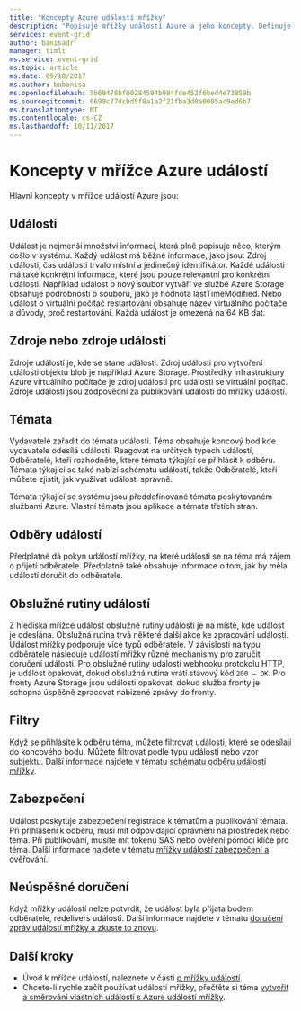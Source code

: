 ```yaml
---
title: "Koncepty Azure událostí mřížky"
description: "Popisuje mřížky událostí Azure a jeho koncepty. Definuje několik klíčových součástí událostí mřížky."
services: event-grid
author: banisadr
manager: timlt
ms.service: event-grid
ms.topic: article
ms.date: 09/18/2017
ms.author: babanisa
ms.openlocfilehash: 5b69478bf00284594b984fde452f6bed4e73859b
ms.sourcegitcommit: 6699c77dcbd5f8a1a2f21fba3d0a0005ac9ed6b7
ms.translationtype: MT
ms.contentlocale: cs-CZ
ms.lasthandoff: 10/11/2017
---
```

# <a name="concepts-in-azure-event-grid"></a>Koncepty v mřížce Azure událostí

Hlavní koncepty v mřížce událostí Azure jsou:

## <a name="events"></a>Události

Událost je nejmenší množství informací, která plně popisuje něco, kterým došlo v systému.  Každý událost má běžné informace, jako jsou: Zdroj události, čas události trvalo místní a jedinečný identifikátor.  Každé události má také konkrétní informace, které jsou pouze relevantní pro konkrétní události. Například událost o nový soubor vytváří ve službě Azure Storage obsahuje podrobnosti o souboru, jako je hodnota lastTimeModified. Nebo událost o virtuální počítač restartování obsahuje název virtuálního počítače a důvody, proč restartování. Každá událost je omezená na 64 KB dat.

## <a name="event-sourcespublishers"></a>Zdroje nebo zdroje událostí

Zdroje událostí je, kde se stane události. Zdroj události pro vytvoření události objektu blob je například Azure Storage. Prostředky infrastruktury Azure virtuálního počítače je zdroj události pro události se virtuální počítač. Zdroje událostí jsou zodpovědní za publikování událostí do mřížky událostí.

## <a name="topics"></a>Témata

Vydavatelé zařadit do témata události. Téma obsahuje koncový bod kde vydavatele odesílá události. Reagovat na určitých typech událostí, Odběratelé, kteří rozhodněte, které témata týkající se přihlásit k odběru. Témata týkající se také nabízí schématu událostí, takže Odběratelé, kteří můžete zjistit, jak využívat události správně.

Témata týkající se systému jsou předdefinované témata poskytovaném službami Azure. Vlastní témata jsou aplikace a témata třetích stran.

## <a name="event-subscriptions"></a>Odběry událostí

Předplatné dá pokyn událostí mřížky, na které události se na téma má zájem o přijetí odběratele.  Předplatné také obsahuje informace o tom, jak by měla událostí doručit do odběratele.

## <a name="event-handlers"></a>Obslužné rutiny událostí

Z hlediska mřížce událost obslužné rutiny události je na místě, kde událost je odeslána. Obslužná rutina trvá některé další akce ke zpracování události.  Událost mřížky podporuje více typů odběratele. V závislosti na typu odběratele následuje událostí mřížky různé mechanismy pro zaručit doručení události.  Pro obslužné rutiny událostí webhooku protokolu HTTP, je událost opakovat, dokud obslužná rutina vrátí stavový kód `200 – OK`. Pro fronty Azure Storage jsou události opakovat, dokud služba fronty je schopna úspěšně zpracovat nabízené zprávy do fronty.

## <a name="filters"></a>Filtry

Když se přihlásíte k odběru téma, můžete filtrovat události, které se odesílají do koncového bodu. Můžete filtrovat podle typu události nebo vzor subjektu. Další informace najdete v tématu [schématu odběru událostí mřížky](subscription-creation-schema.md).

## <a name="security"></a>Zabezpečení

Událost poskytuje zabezpečení registrace k tématům a publikování témata. Při přihlášení k odběru, musí mít odpovídající oprávnění na prostředek nebo téma. Při publikování, musíte mít tokenu SAS nebo ověření pomocí klíče pro téma. Další informace najdete v tématu [mřížky událostí zabezpečení a ověřování](security-authentication.md).

## <a name="failed-delivery"></a>Neúspěšné doručení

Když mřížky událostí nelze potvrdit, že událost byla přijata bodem odběratele, redelivers události. Další informace najdete v tématu [doručení zpráv událostí mřížky a zkuste to znovu](delivery-and-retry.md).

## <a name="next-steps"></a>Další kroky

* Úvod k mřížce událostí, naleznete v části [o mřížky událostí](overview.md).
* Chcete-li rychle začít používat událostí mřížky, přečtěte si téma [vytvořit a směrování vlastních událostí s Azure událostí mřížky](custom-event-quickstart.md).